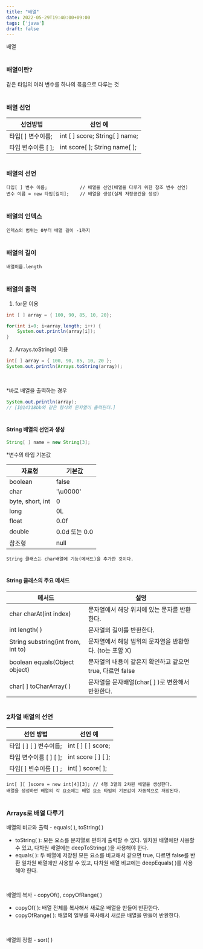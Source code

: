 ```yaml
---
title: "배열"
date: 2022-05-29T19:40:00+09:00
tags: ['java']
draft: false
---
```


배열
<!--more-->

#
### 배열이란?
같은 타입의 여러 변수를 하나의 묶음으로 다루는 것


#
### 배열 선언

| 선언방법         | 선언 예                           |
|--------------|--------------------------------|
| 타입[ ] 변수이름;  | int [ ] score; String[ ] name; |
| 타입 변수이름 [ ]; | int score[ ]; String name[ ];  |

#
### 배열의 선언
```
타입[ ] 변수 이름;            // 배열을 선언(배열을 다루기 위한 참조 변수 선언)
변수 이름 = new 타입[길이];    // 배열을 생성(실제 저장공간을 생성)
```

#
### 배열의 인덱스
```
인덱스의 범위는 0부터 배열 길이 -1까지
```

#
### 배열의 길이
```
배열이름.length
```

#
### 배열의 출력


1. for문 이용

```java
int [ ] array = { 100, 90, 85, 10, 20};

for(int i=0; i<array.length; i++) {
    System.out.println(array[i]);
}
```


2. Arrays.toString() 이용

```java
int[ ] array = { 100, 90, 85, 10, 20 };
System.out.println(Arrays.toString(array));
```

<br/>

*바로 배열을 출력하는 경우
```java
System.out.println(array);
// [I@14318bb와 같은 형식의 문자열이 출력된다.]
```

#
#### String 배열의 선언과 생성
```java
String[ ] name = new String[3];
```


*변수의 타입 기본값

| 자료형              | 기본값         |
|------------------|-------------|
| boolean          | false       |
| char             | '\u0000'    |
| byte, short, int | 0           |
| long             | 0L          |
| float            | 0.0f        |
| double           | 0.0d 또는 0.0 |
| 참조형              | null        |

```
String 클래스는 char배열에 기능(메서드)을 추가한 것이다.
```

#
#### String 클래스의 주요 메서드

| 메서드                                | 설명                                    |
|------------------------------------|---------------------------------------|
| char charAt(int index)             | 문자열에서 해당 위치에 있는 문자를 반환한다.             |
| int length( )                      | 문자열의 길이를 반환한다.                        |
| String substring(int from, int to) | 문자열에서 해당 범위의 문자열을 반환한다. (to는 포함 X)    |
| boolean equals(Object object)      | 문자열의 내용이 같은지 확인하고 같으면 true, 다르면 false |
| char[ ] toCharArray( )             | 문자열을 문자배열(char[ ] )로 변환해서 반환한다.       |

#
### 2차열 배열의 선언

| 선언 방법            | 선언 예               |
|------------------|--------------------|
| 타입 [ ] [ ] 변수이름; | int [ ] [ ] score; |
| 타입 변수이름 [ ] [ ]; | int score [ ] [ ]; |
| 타입[ ] 변수이름 [ ] ; | int[ ]  score[ ];  |

```
int[ ][ ]score = new int[4][3]; // 4행 3열의 2차원 배열을 생성한다.
배열을 생성하면 배열의 각 요소에는 배열 요소 타입의 기본값이 자동적으로 저장된다.
```

#
### Arrays로 배열 다루기
배열의 비교와 출력 - equals( ), toString( )
- toString( ): 모든 요소를 문자열로 편하게 출력할 수 있다.
일차원 배열에만 사용할 수 있고, 다차원 배열에는 deepToString( )을 사용해야 한다.
- equals( ): 두 배열에 저장된 모든 요소를 비교해서 같으면 true, 다르면 false를 반환
일차원 배열에만 사용할 수 있고, 다차원 배열 비교에는 deepEquals( )를 사용해야 한다.

<br/>

배열의 복사 - copyOf(), copyOfRange( )
- copyOf( ): 배열 전체를 복사해서 새로운 배열을 만들어 반환한다.
- copyOfRange( ): 배열의 일부를 복사해서 새로운 배열을 만들어 반환한다.

<br/>

배열의 정렬 - sort( )